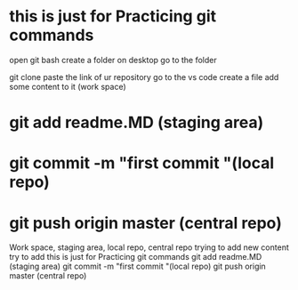 # this is just for Practicing git commands
open git bash create a folder on desktop go to the folder 


git clone paste the link of ur repository
go to the vs code create a file 
add some content to it (work space)
# git add readme.MD (staging area)
# git commit -m "first commit "(local repo)
# git push origin master (central repo)
Work space,
staging area,
local repo,
central repo
trying to add new content 
try to add 
this is just for Practicing git commands
git add readme.MD (staging area)
git commit -m "first commit "(local repo)
git push origin master (central repo)